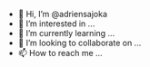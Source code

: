 - 👋 Hi, I’m @adriensajoka
- 👀 I’m interested in ...
- 🌱 I’m currently learning ...
- 💞️ I’m looking to collaborate on ...
- 📫 How to reach me ...

<!---
adriensajoka/adriensajoka is a ✨ special ✨ repository because its `README.md` (this file) appears on your GitHub profile.
You can click the Preview link to take a look at your changes.
--->

